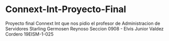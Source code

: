# Connext-Int-Proyecto-Final
Proyecto final Connext Int que nos pidio el profesor de Administracion de Servidores Starling Germosen Reynoso Seccion 0908 - Elvis Junior Valdez Cordero 19EISM-1-025 
